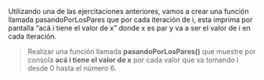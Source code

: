 Utilizando una de las ejercitaciones anteriores, vamos a crear una función llamada pasandoPorLosPares que por cada iteración de i, esta imprima por pantalla “acá i tiene el valor de x” donde x es par y va a ser el valor de i en cada iteración.


> Realizar una función llamada **pasandoPorLosPares()** que muestre por consola **acá i tiene el valor de x** por cada valor que va tomando i desde 0 hasta el número 6. 